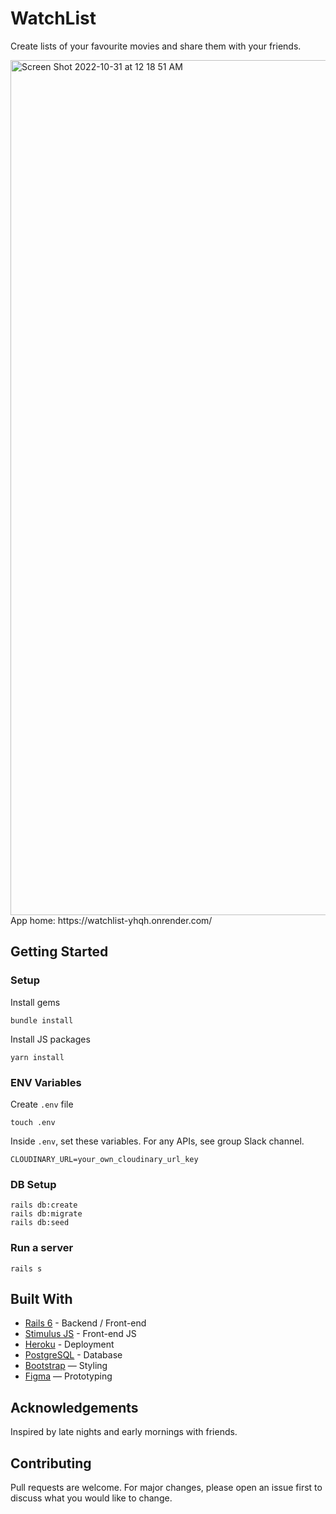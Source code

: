 # WatchList

Create lists of your favourite movies and share them with your friends.

<img width="1368" alt="Screen Shot 2022-10-31 at 12 18 51 AM" src="https://user-images.githubusercontent.com/78288118/229691053-d7c00fb7-4ba9-437d-8fda-40f010f10f0e.png">


<br>
App home: https://watchlist-yhqh.onrender.com/

   

## Getting Started
### Setup

Install gems
```
bundle install
```
Install JS packages
```
yarn install
```

### ENV Variables
Create `.env` file
```
touch .env
```
Inside `.env`, set these variables. For any APIs, see group Slack channel.
```
CLOUDINARY_URL=your_own_cloudinary_url_key
```

### DB Setup
```
rails db:create
rails db:migrate
rails db:seed
```

### Run a server
```
rails s
```

## Built With
- [Rails 6](https://guides.rubyonrails.org/) - Backend / Front-end
- [Stimulus JS](https://stimulus.hotwired.dev/) - Front-end JS
- [Heroku](https://heroku.com/) - Deployment
- [PostgreSQL](https://www.postgresql.org/) - Database
- [Bootstrap](https://getbootstrap.com/) — Styling
- [Figma](https://www.figma.com) — Prototyping

## Acknowledgements
Inspired by late nights and early mornings with friends.

## Contributing
Pull requests are welcome. For major changes, please open an issue first to discuss what you would like to change.
